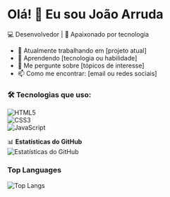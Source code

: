 # Olá! 👋 Eu sou João Arruda 

💻 Desenvolvedor | 🚀 Apaixonado por tecnologia  

- 🔭 Atualmente trabalhando em [projeto atual]  
- 🌱 Aprendendo [tecnologia ou habilidade]  
- 💬 Me pergunte sobre [tópicos de interesse]  
- 📫 Como me encontrar: [email ou redes sociais]  

### 🛠️ Tecnologias que uso:  
![HTML5](https://img.shields.io/badge/-HTML5-E34F26?style=flat-square&logo=html5&logoColor=white)  
![CSS3](https://img.shields.io/badge/-CSS3-1572B6?style=flat-square&logo=css3)  
![JavaScript](https://img.shields.io/badge/-JavaScript-F7DF1E?style=flat-square&logo=javascript&logoColor=black)  

📊 **Estatísticas do GitHub**  
![Estatísticas do GitHub](https://github-readme-stats.vercel.app/api?username=jparruda&show_icons=true&theme=dracula) 

### Top Languages
 ![Top Langs](https://github-readme-stats.vercel.app/api/top-langs/?username=jparruda&layout=compact)
